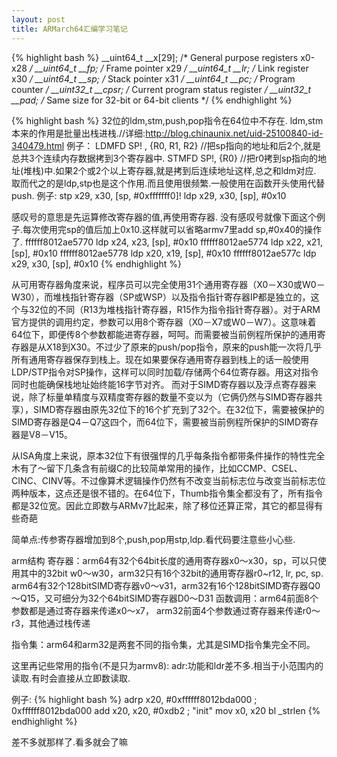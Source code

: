 ```yaml
---
layout: post
title: ARMarch64汇编学习笔记
---
```


{% highlight bash %}
__uint64_t __x[29];	/* General purpose registers x0-x28 */
__uint64_t __fp;	/* Frame pointer x29 */
__uint64_t __lr;	/* Link register x30 */
__uint64_t __sp;	/* Stack pointer x31 */
__uint64_t __pc;	/* Program counter */
__uint32_t __cpsr;	/* Current program status register */
__uint32_t __pad; /* Same size for 32-bit or 64-bit clients */
{% endhighlight %}

{% highlight bash %}
32位的ldm,stm,push,pop指令在64位中不存在.
ldm,stm本来的作用是批量出栈进栈.//详细:http://blog.chinaunix.net/uid-25100840-id-340479.html
例子：
   LDMFD     SP! ,  {R0, R1, R2} //把sp指向的地址和后2个,就是总共3个连续内存数据拷到3个寄存器中.
   STMFD     SP!,   {R0} //把r0拷到sp指向的地址(堆栈)中.如果2个或2个以上寄存器,就是拷到后连续地址这样,总之和ldm对应.
取而代之的是ldp,stp也是这个作用.而且使用很频繁.一般使用在函数开头使用代替push.
例子:
stp        x29, x30, [sp, #0xfffffff0]!
ldp        x29, x30, [sp], #0x10

感叹号的意思是先运算修改寄存器的值,再使用寄存器.
没有感叹号就像下面这个例子.每次使用完sp的值后加上0x10.这样就可以省略armv7里add sp,#0x40的操作了.
ffffff8012ae5770         ldp        x24, x23, [sp], #0x10
ffffff8012ae5774         ldp        x22, x21, [sp], #0x10
ffffff8012ae5778         ldp        x20, x19, [sp], #0x10
ffffff8012ae577c         ldp        x29, x30, [sp], #0x10
{% endhighlight %}

从可用寄存器角度来说，程序员可以完全使用31个通用寄存器（X0－X30或W0－W30），而堆栈指针寄存器（SP或WSP）以及指令指针寄存器IP都是独立的，这个与32位的不同（R13为堆栈指针寄存器，R15作为指令指针寄存器）。对于ARM官方提供的调用约定，参数可以用8个寄存器（X0－X7或W0－W7）。这意味着64位下，即便传8个参数都能进寄存器，呵呵。而需要被当前例程所保护的通用寄存器是从X18到X30。不过少了原来的push/pop指令，原来的push能一次将几乎所有通用寄存器保存到栈上。现在如果要保存通用寄存器到栈上的话一般使用LDP/STP指令对SP操作，这样可以同时加载/存储两个64位寄存器。用这对指令同时也能确保栈地址始终能16字节对齐。
而对于SIMD寄存器以及浮点寄存器来说，除了标量单精度与双精度寄存器的数量不变以为（它俩仍然与SIMD寄存器共享），SIMD寄存器由原先32位下的16个扩充到了32个。在32位下，需要被保护的SIMD寄存器是Q4－Q7这四个，而64位下，需要被当前例程所保护的SIMD寄存器是V8－V15。

从ISA角度上来说，原本32位下有很强悍的几乎每条指令都带条件操作的特性完全木有了～留下几条含有前缀C的比较简单常用的操作，比如CCMP、CSEL、CINC、CINV等。不过像算术逻辑操作仍然有不改变当前标志位与改变当前标志位两种版本，这点还是很不错的。在64位下，Thumb指令集全都没有了，所有指令都是32位宽。因此立即数与ARMv7比起来，除了移位还算正常，其它的都显得有些奇葩

简单点:传参寄存器增加到8个,push,pop用stp,ldp.看代码要注意些小心些.


arm结构
寄存器：arm64有32个64bit长度的通用寄存器x0～x30，sp，可以只使用其中的32bit w0～w30，arm32只有16个32bit的通用寄存器r0~r12, lr, pc, sp.  arm64有32个128bitSIMD寄存器v0～v31，arm32有16个128bitSIMD寄存器Q0～Q15，又可细分为32个64bitSIMD寄存器D0～D31
函数调用：arm64前面8个参数都是通过寄存器来传递x0～x7， arm32前面4个参数通过寄存器来传递r0～r3，其他通过栈传递

指令集：arm64和arm32是两套不同的指令集，尤其是SIMD指令集完全不同。

这里再记些常用的指令(不是只为armv8):
adr:功能和ldr差不多.相当于小范围内的读取.有时会直接从立即数读取.

例子:
{% highlight bash %}
adrp       x20, #0xffffff8012bda000                    ; 0xffffff8012bda000 
add        x20, x20, #0xdb2                            ; "init"
mov        x0, x20
bl         _strlen
{% endhighlight %}

差不多就那样了.看多就会了嘛



